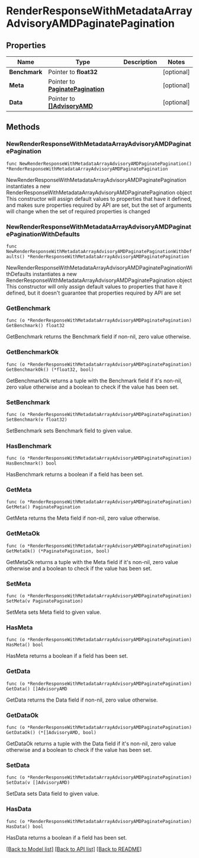 # RenderResponseWithMetadataArrayAdvisoryAMDPaginatePagination

## Properties

Name | Type | Description | Notes
------------ | ------------- | ------------- | -------------
**Benchmark** | Pointer to **float32** |  | [optional] 
**Meta** | Pointer to [**PaginatePagination**](PaginatePagination.md) |  | [optional] 
**Data** | Pointer to [**[]AdvisoryAMD**](AdvisoryAMD.md) |  | [optional] 

## Methods

### NewRenderResponseWithMetadataArrayAdvisoryAMDPaginatePagination

`func NewRenderResponseWithMetadataArrayAdvisoryAMDPaginatePagination() *RenderResponseWithMetadataArrayAdvisoryAMDPaginatePagination`

NewRenderResponseWithMetadataArrayAdvisoryAMDPaginatePagination instantiates a new RenderResponseWithMetadataArrayAdvisoryAMDPaginatePagination object
This constructor will assign default values to properties that have it defined,
and makes sure properties required by API are set, but the set of arguments
will change when the set of required properties is changed

### NewRenderResponseWithMetadataArrayAdvisoryAMDPaginatePaginationWithDefaults

`func NewRenderResponseWithMetadataArrayAdvisoryAMDPaginatePaginationWithDefaults() *RenderResponseWithMetadataArrayAdvisoryAMDPaginatePagination`

NewRenderResponseWithMetadataArrayAdvisoryAMDPaginatePaginationWithDefaults instantiates a new RenderResponseWithMetadataArrayAdvisoryAMDPaginatePagination object
This constructor will only assign default values to properties that have it defined,
but it doesn't guarantee that properties required by API are set

### GetBenchmark

`func (o *RenderResponseWithMetadataArrayAdvisoryAMDPaginatePagination) GetBenchmark() float32`

GetBenchmark returns the Benchmark field if non-nil, zero value otherwise.

### GetBenchmarkOk

`func (o *RenderResponseWithMetadataArrayAdvisoryAMDPaginatePagination) GetBenchmarkOk() (*float32, bool)`

GetBenchmarkOk returns a tuple with the Benchmark field if it's non-nil, zero value otherwise
and a boolean to check if the value has been set.

### SetBenchmark

`func (o *RenderResponseWithMetadataArrayAdvisoryAMDPaginatePagination) SetBenchmark(v float32)`

SetBenchmark sets Benchmark field to given value.

### HasBenchmark

`func (o *RenderResponseWithMetadataArrayAdvisoryAMDPaginatePagination) HasBenchmark() bool`

HasBenchmark returns a boolean if a field has been set.

### GetMeta

`func (o *RenderResponseWithMetadataArrayAdvisoryAMDPaginatePagination) GetMeta() PaginatePagination`

GetMeta returns the Meta field if non-nil, zero value otherwise.

### GetMetaOk

`func (o *RenderResponseWithMetadataArrayAdvisoryAMDPaginatePagination) GetMetaOk() (*PaginatePagination, bool)`

GetMetaOk returns a tuple with the Meta field if it's non-nil, zero value otherwise
and a boolean to check if the value has been set.

### SetMeta

`func (o *RenderResponseWithMetadataArrayAdvisoryAMDPaginatePagination) SetMeta(v PaginatePagination)`

SetMeta sets Meta field to given value.

### HasMeta

`func (o *RenderResponseWithMetadataArrayAdvisoryAMDPaginatePagination) HasMeta() bool`

HasMeta returns a boolean if a field has been set.

### GetData

`func (o *RenderResponseWithMetadataArrayAdvisoryAMDPaginatePagination) GetData() []AdvisoryAMD`

GetData returns the Data field if non-nil, zero value otherwise.

### GetDataOk

`func (o *RenderResponseWithMetadataArrayAdvisoryAMDPaginatePagination) GetDataOk() (*[]AdvisoryAMD, bool)`

GetDataOk returns a tuple with the Data field if it's non-nil, zero value otherwise
and a boolean to check if the value has been set.

### SetData

`func (o *RenderResponseWithMetadataArrayAdvisoryAMDPaginatePagination) SetData(v []AdvisoryAMD)`

SetData sets Data field to given value.

### HasData

`func (o *RenderResponseWithMetadataArrayAdvisoryAMDPaginatePagination) HasData() bool`

HasData returns a boolean if a field has been set.


[[Back to Model list]](../README.md#documentation-for-models) [[Back to API list]](../README.md#documentation-for-api-endpoints) [[Back to README]](../README.md)


